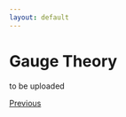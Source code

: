 ```yaml
---
layout: default
---
```


# Gauge Theory

to be uploaded

<div class="pagination">
  <a href="{{ '/Phys/Q/Q_content.html' | relative_url }}" class="prev-button">Previous</a>
</div>